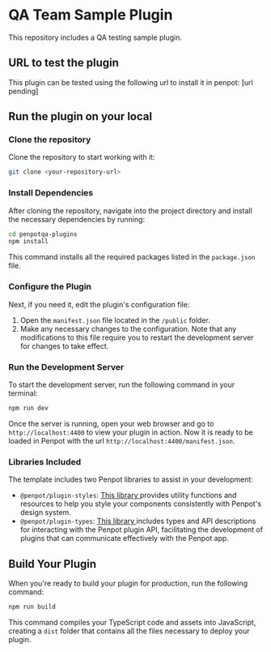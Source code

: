 # QA Team Sample Plugin

This repository includes a QA testing sample plugin.

## URL to test the plugin

This plugin can be tested using the following url to install it in penpot: [url pending]

## Run the plugin on your local

### Clone the repository

Clone the repository to start working with it:
```bash
git clone <your-repository-url>
```

### Install Dependencies

After cloning the repository, navigate into the project directory and install the necessary dependencies by running:

```bash
cd penpotqa-plugins
npm install
```

This command installs all the required packages listed in the `package.json` file.

### Configure the Plugin

Next, if you need it, edit the plugin's configuration file:

1. Open the `manifest.json` file located in the `/public` folder.
2. Make any necessary changes to the configuration. Note that any modifications to this file require you to restart the development server for changes to take effect.

### Run the Development Server

To start the development server, run the following command in your terminal:

```bash
npm run dev
```

Once the server is running, open your web browser and go to `http://localhost:4400` to view your plugin in action. Now it is ready to be loaded in Penpot with the url `http://localhost:4400/manifest.json`.

### Libraries Included

The template includes two Penpot libraries to assist in your development:

- `@penpot/plugin-styles`: <a href="https://www.npmjs.com/package/@penpot/plugin-styles" target="_blank">This library </a>provides utility functions and resources to help you style your components consistently with Penpot's design system.
- `@penpot/plugin-types`: <a href="https://www.npmjs.com/package/@penpot/plugin-types" target="_blank">This library </a>includes types and API descriptions for interacting with the Penpot plugin API, facilitating the development of plugins that can communicate effectively with the Penpot app.

## Build Your Plugin

When you're ready to build your plugin for production, run the following command:

```bash
npm run build
```

This command compiles your TypeScript code and assets into JavaScript, creating a `dist` folder that contains all the files necessary to deploy your plugin.
